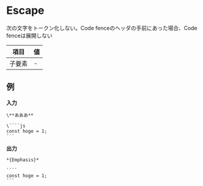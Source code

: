 # Escape

次の文字をトークン化しない。Code fenceのヘッダの手前にあった場合、Code fenceは展開しない

| 項目   | 値  |
| ------ | --- |
| 子要素 | -   |

## 例

**入力**

`````
\**あああ**

\````js
const hoge = 1;
```
`````

**出力**

`````
*{Emphasis}*

````
const hoge = 1;
```
`````
